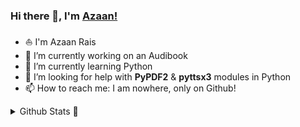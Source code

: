 ### Hi there 👋, I'm [Azaan!](http://github.com/azaanrais)

- ⛵ I'm Azaan Rais
- 🔭 I’m currently working on an Audibook 
- 🌱 I’m currently learning Python
- 🤔 I’m looking for help with **PyPDF2** & **pyttsx3** modules in Python
- 📫 How to reach me: I am nowhere, only on Github!

<details>
  <summary>Github Stats 🚩</summary>
  
  <img height="180em" src="https://github-readme-stats.vercel.app/api?username=azaanrais&show_icons=true&hide_border=true&theme=dark" /> 
  <img height="180em" src="https://github-readme-stats.vercel.app/api/top-langs/?username=azaanrais&exclude_repo=KNN-Image  Classification&show_icons=true&hide_border=true&layout=compact&langs_count=8&theme=dark"/>
</details>

